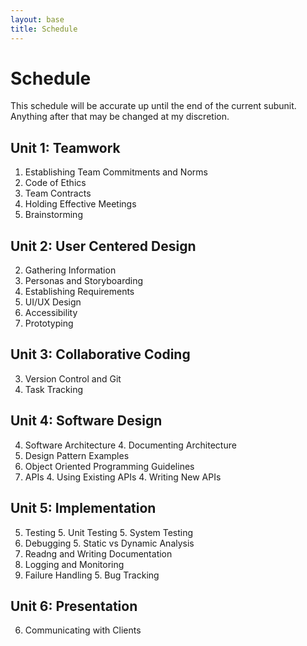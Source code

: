 ```yaml
---
layout: base
title: Schedule
---
```

# Schedule
This schedule will be accurate up until the end of the current subunit. Anything after that may be changed at my discretion.

## Unit 1: Teamwork
  1. Establishing Team Commitments and Norms
  1. Code of Ethics
  1. Team Contracts
  1. Holding Effective Meetings
  1. Brainstorming

## Unit 2: User Centered Design
  2. Gathering Information
  2. Personas and Storyboarding
  2. Establishing Requirements
  2. UI/UX Design
  2. Accessibility
  2. Prototyping

## Unit 3: Collaborative Coding
  3. Version Control and Git
  3. Task Tracking

## Unit 4: Software Design
  4. Software Architecture
     4. Documenting Architecture
  4. Design Pattern Examples
  4. Object Oriented Programming Guidelines
  4. APIs
     4. Using Existing APIs
     4. Writing New APIs

## Unit 5: Implementation
  5. Testing
     5. Unit Testing
     5. System Testing
  5. Debugging
     5. Static vs Dynamic Analysis
  5. Readng and Writing Documentation
  5. Logging and Monitoring
  5. Failure Handling
    5. Bug Tracking

## Unit 6: Presentation
  6. Communicating with Clients